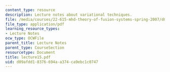 ```yaml
---
content_type: resource
description: Lecture notes about variational techniques.
file: /media/courses/22-615-mhd-theory-of-fusion-systems-spring-2007/d09afdd18376694aa374ca9ebc1c0747_lecture15.pdf
file_type: application/pdf
learning_resource_types:
- Lecture Notes
ocw_type: OCWFile
parent_title: Lecture Notes
parent_type: CourseSection
resourcetype: Document
title: lecture15.pdf
uid: d09afdd1-8376-694a-a374-ca9ebc1c0747
---
```

